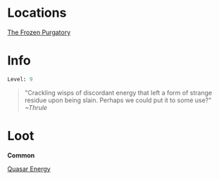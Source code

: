 <!-- TITLE: an energy burst -->

# Locations

[The Frozen Purgatory](purgatory)

# Info

```perl
Level: 9
```
> "Crackling wisps of discordant energy that left a form of strange residue upon being slain.  Perhaps we could put it to some use?"
> *~Thrule*

# Loot

**Common**

[Quasar Energy](quasar-energy)